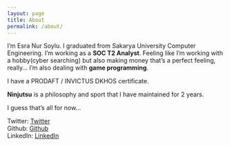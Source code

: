 ```yaml
---
layout: page
title: About
permalink: /about/
---
```


I’m Esra Nur Soylu. I graduated from Sakarya University Computer Engineering. I’m working as a **SOC T2 Analyst**. Feeling like I’m working with a hobby(cyber searching) but also making money that’s a perfect feeling, really… I’m also dealing with **game programming**. 

I have a PRODAFT / INVICTUS DKHOS certificate.

**Ninjutsu** is a philosophy and sport that I have maintained for 2 years.

I guess that’s all for now…

Twitter: [Twitter]<br/>
Github: [Github]<br/>
LinkedIn: [LinkedIn] 


[LinkedIn]: https://www.linkedin.com/in/esra-nur-soylu-5a384ba2/
[Github]: https://github.com/nuresrasoylu
[Twitter]: https://twitter.com/naoumine
